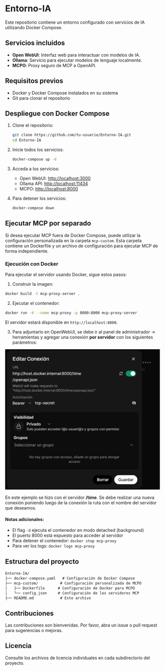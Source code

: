 # Entorno-IA

Este repositorio contiene un entorno configurado con servicios de IA utilizando Docker Compose.

## Servicios incluidos

- **Open WebUI**: Interfaz web para interactuar con modelos de IA.
- **Ollama**: Servicio para ejecutar modelos de lenguaje localmente.
- **MCPO**: Proxy seguro de MCP a OpenAPI.

## Requisitos previos

- Docker y Docker Compose instalados en su sistema
- Git para clonar el repositorio

## Despliegue con Docker Compose

1. Clone el repositorio:
   ```bash
   git clone https://github.com/tu-usuario/Entorno-IA.git
   cd Entorno-IA
   ```

2. Inicie todos los servicios:
   ```bash
   docker-compose up -d
   ```

3. Acceda a los servicios:
   - Open WebUI: [http://localhost:3000](http://localhost:3000)
   - Ollama API: [http://localhost:11434](http://localhost:11434)
   - MCPO: [http://localhost:8000](http://localhost:8000)

4. Para detener los servicios:
   ```bash
   docker-compose down
   ```

## Ejecutar MCP por separado

Si desea ejecutar MCP fuera de Docker Compose, puede utilizar la configuración personalizada en la carpeta `mcp-custom`. Esta carpeta contiene un Dockerfile y un archivo de configuración para ejecutar MCP de forma independiente.

### Ejecución con Docker

Para ejecutar el servidor usando Docker, sigue estos pasos:

1. Construir la imagen:
```bash
docker build -t mcp-proxy-server .
```

2. Ejecutar el contenedor:
```bash
docker run -d --name mcp-proxy -p 8000:8000 mcp-proxy-server
```

El servidor estará disponible en `http://localhost:8000`.

3. Para adjuntarlo en OpenWebUI, se debe ir al panel de administrador -> herramientas y agregar una conexión **por servidor** con los siguientes parámetros:

![alt text](resources/parametros_mcp_openwebui.png)

En este ejemplo se hizo con el servidor **/time**. Se debe realizar una nueva conexión poniendo luego de la conexión la ruta con el nombre del servidor que deseamos.

#### Notas adicionales:
- El flag `-d` ejecuta el contenedor en modo detached (background)
- El puerto 8000 está expuesto para acceder al servidor
- Para detener el contenedor: `docker stop mcp-proxy`
- Para ver los logs: `docker logs mcp-proxy`

## Estructura del proyecto

```
Entorno-IA/
├── docker-compose.yaml   # Configuración de Docker Compose
├── mcp-custom/          # Configuración personalizada de MCPO
│   ├── Dockerfile      # Configuración de Docker para MCPO
│   └── config.json     # Configuración de los servidores MCP 
├── README.md            # Este archivo
```

## Contribuciones

Las contribuciones son bienvenidas. Por favor, abra un issue o pull request para sugerencias o mejoras.

## Licencia

Consulte los archivos de licencia individuales en cada subdirectorio del proyecto. 